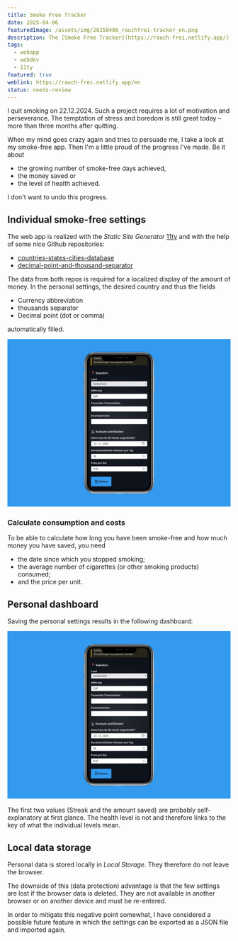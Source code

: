 ```yaml
---
title: Smoke Free Tracker
date: 2025-04-06
featuredImage: /assets/img/20250406_rauchfrei-tracker_en.png
description: The [Smoke Free Tracker](https://rauch-frei.netlify.app/) is a webapp which, with a few personal settings, shows you how long you have not smoked and what you have achieved financially and health-wise.
tags:
  - webapp
  - webdev
  - 11ty
featured: true
weblink: https://rauch-frei.netlify.app/en
status: needs-review
---
```

I quit smoking on 22.12.2024. Such a project requires a lot of motivation and perseverance. The temptation of stress and boredom is still great today – more than three months after quitting.

When my mind goes crazy again and tries to persuade me, I take a look at my smoke-free app. Then I'm a little proud of the progress I've made. Be it about

- the growing number of smoke-free days achieved,
- the money saved or
- the level of health achieved.

 I don't want to undo this progress.

## Individual smoke-free settings

The web app is realized with the *Static Site Generator* [11ty](https://www.11ty.dev/) and with the help of some nice Github repositories:

- [countries-states-cities-database](https://github.com/dr5hn/countries-states-cities-database)
- [decimal-point-and-thousand-separator](https://github.com/HthSolid/decimal-point-and-thousand-separator)

The data from both repos is required for a localized display of the amount of money. In the personal settings, the desired country and thus the fields

- Currency abbreviation
- thousands separator
- Decimal point (dot or comma)

automatically filled.

![Personal settings for smoke-free app. mobile screenshot.](../../../assets/img/20250406_rauchfrei-tracker_einstellungen.png)

### Calculate consumption and costs

To be able to calculate how long you have been smoke-free and how much money you have saved, you need

- the date since which you stopped smoking;
- the average number of cigarettes (or other smoking products) consumed;
- and the price per unit.

## Personal dashboard

Saving the personal settings results in the following dashboard:

![smoke-free dashboard. mobile screenshot.](../../../assets/img/20250406_rauchfrei-tracker_einstellungen.png)

The first two values (Streak and the amount saved) are probably self-explanatory at first glance. The health level is not and therefore links to the key of what the individual levels mean.

## Local data storage

Personal data is stored locally in *Local Storage*. They therefore do not leave the browser.

The downside of this (data protection) advantage is that the few settings are lost if the browser data is deleted. They are not available in another browser or on another device and must be re-entered.

In order to mitigate this negative point somewhat, I have considered a possible future feature in which the settings can be exported as a JSON file and imported again.
